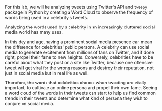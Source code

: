 For this lab, we will be analyzing tweets using Twitter's API and `tweepy` package in Python by creating a Word Cloud to observe the frequency of words being used in a celebrity's tweets.

Analyzing the words used by a celebrity in an increasingly cluttered social media world has many uses.

In this day and age, having a prominent social media presence can mean the difference for celebrities' public persona. A celebrity can use social media to generate excitement from millions of fans on Twitter, and if done right, propel their fame to new heights. Conversely, celebrities have to be careful about what they post on a site like Twitter, because one offensive tweet will get viral for the wrong reasons and destroy their reputation, not just in social media but in real life as well.

Therefore, the words that celebrities choose when tweeting are vitally important, to cultivate an online persona and propel their own fame. Seeing a word cloud of the words in their tweets can start to help us find common trends in their tweets and determine what kind of persona they wish to conjure on social media.